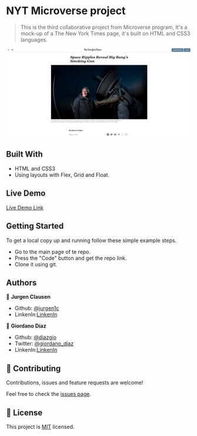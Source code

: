 # NYT Microverse project

> This is the third collaborative project from Microverse program, It's a mock-up of a The New York Times page, it's built on HTML and CSS3 languages.

![screenshot](./graphics/screen-shot.JPG)


## Built With

- HTML and CSS3
- Using layouts with Flex, Grid and Float.

## Live Demo

[Live Demo Link](https://rawcdn.githack.com/diazgio/NYT-project/6ac51345c8edc5a1c950bd1eb02d06980eb6cfad/index.html)


## Getting Started

To get a local copy up and running follow these simple example steps.

- Go to the main page of te repo.
- Press the "Code" button and get the repo link.
- Clone it using git.

## Authors

👤 **Jurgen Clausen**

- Github: [@jurgen1c](https://github.com/jurgen1c)
- LinkenIn:[LinkenIn](https://www.linkedin.com/in/jurgen-clausen-2740061a9/)

👤 **Giordano Díaz**

- Github: [@diazgio](https://github.com/diazgio)
- Twitter: [@giordano_diaz](https://twitter.com/giordano_diaz)
- LinkenIn:[LinkenIn](www.linkedin.com/in/Giordano-Diaz)

## 🤝 Contributing

Contributions, issues and feature requests are welcome!

Feel free to check the [issues page](issues/).

## 📝 License

This project is [MIT](lic.url) licensed.

